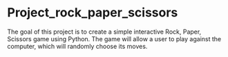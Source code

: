 # Project_rock_paper_scissors
The goal of this project is to create a simple interactive Rock, Paper, Scissors game using Python. The game will allow a user to play against the computer, which will randomly choose its moves.
